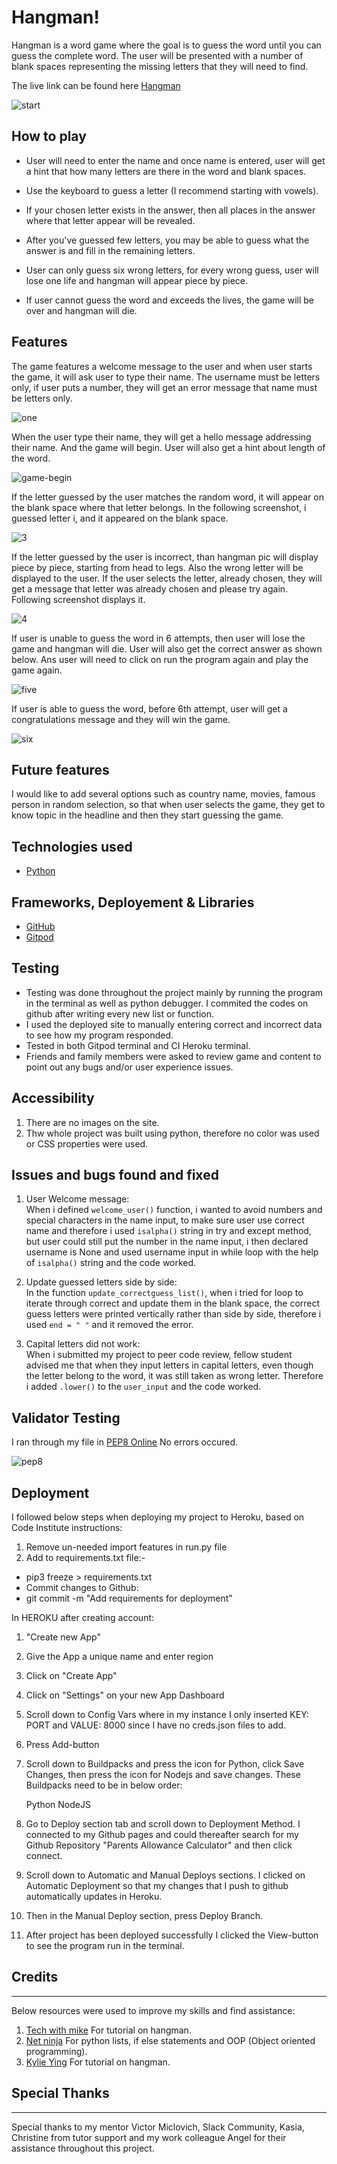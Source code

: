 # Hangman!
Hangman is a word game where the goal is to guess the word until you can guess the complete word. The user will be presented with a number of blank spaces representing the missing letters that they will need to find.

The live link can be found here [Hangman](https://hang-man22.herokuapp.com/)

![start](https://user-images.githubusercontent.com/93731898/155842329-d86935fa-7d1a-4a80-b7f2-229ec6935356.PNG)



## How to play
* User will need to enter the name and once name is entered, user will get a hint that how many letters are there in the word and blank spaces.

* Use the keyboard to guess a letter (I recommend starting with vowels).

* If your chosen letter exists in the answer, then all places in the answer where that letter appear will be revealed.

* After you've guessed few letters, you may be able to guess what the answer is and fill in the remaining letters.

* User can only guess six wrong letters, for every wrong guess, user will lose one life and hangman will appear piece by piece.

* If user cannot guess the word and exceeds the lives, the game will be over and hangman will die.

## Features
The game features a welcome message to the user and when user starts the game, it will ask user to type their name. The username must be letters only, if user puts a number, they will get an error message that name must be letters only.

![one](https://user-images.githubusercontent.com/93731898/155842602-1aeb20fb-e7bf-4ac9-8533-a72c1db4ba33.PNG)


When the user type their name, they will get a hello message addressing their name. And the game will begin. User will also get a hint about length of the word.

![game-begin](https://user-images.githubusercontent.com/93731898/155603982-4c37bfd8-9192-4e1e-8283-b78ec60db81f.PNG)

If the letter guessed by the user matches the random word, it will appear on the blank space where that letter belongs. In the following screenshot, i guessed letter i, and it appeared on the blank space.

![3](https://user-images.githubusercontent.com/93731898/155757179-c9e9cb4c-4978-4c0d-887b-2b6573db481e.PNG)


If the letter guessed by the user is incorrect, than hangman pic will display piece by piece, starting from head to legs. Also the wrong letter will be displayed to the user. If the user selects the letter, already chosen, they will get a message that letter was already chosen and please try again. Following screenshot displays it.

![4](https://user-images.githubusercontent.com/93731898/155757790-61b0f661-bf25-487c-9d16-af31c5ee6b5b.PNG)

If user is unable to guess the word in 6 attempts, then user will lose the game and hangman will die. User will also get the correct answer as shown below. Ans user will need to click on run the program again and play the game again.

![five](https://user-images.githubusercontent.com/93731898/155758231-241dcc5a-a3ff-4917-87b0-183307a692ad.PNG)

If user is able to guess the word, before 6th attempt, user will get a congratulations message and they will win the game.

![six](https://user-images.githubusercontent.com/93731898/155758591-4b8419ab-af5c-4c8d-a009-636e3f16590f.PNG)

## Future features
I would like to add several options such as country name, movies, famous person in random selection, so that when user selects the game, they get to know topic in the headline and then they start guessing the game.

## Technologies used
* [Python](https://www.python.org/)

## Frameworks, Deployement & Libraries
* [GitHub](https://github.com/)
* [Gitpod](https://www.gitpod.io/)

## Testing

* Testing was done throughout the project mainly by running the program in the terminal as well as python debugger. I commited the codes on github after writing every new list or function.
* I used the deployed site to manually entering correct and incorrect data to see how my program responded.
* Tested in both Gitpod terminal and CI Heroku terminal.
* Friends and family members were asked to review game and content to point out any bugs and/or user experience issues.

## Accessibility
1. There are no images on the site.
2. Thw whole project was built using python, therefore no color was used or CSS properties were used.

## Issues and bugs found and fixed
1. User Welcome message:  
When i defined `welcome_user()` function, i wanted to avoid numbers and special characters in the name input, to make sure user use correct name and therefore i used `isalpha()` string in try and except method, but user could still put the number in the name input, i then declared username is None and used username input in while loop with the help of `isalpha()` string and the code worked.

2. Update guessed letters side by side:  
In the function `update_correctguess_list()`, when i tried for loop to iterate through correct and update them in the blank space, the correct guess letters were printed vertically rather than side by side, therefore i used `end = " "` and it removed the error.

3. Capital letters did not work:  
When i submitted my project to peer code review, fellow student advised me that when they input letters in capital letters, even though the letter belong to the word, it was still taken as wrong letter. Therefore i added `.lower()` to the `user_input` and the code worked.


## Validator Testing
I ran through my file in [PEP8 Online](http://pep8online.com/) No errors occured.

![pep8](https://user-images.githubusercontent.com/93731898/155856666-65680a60-77bf-4fca-a900-7a2b26b85556.PNG)

## Deployment
I followed below steps when deploying my project to Heroku, based on Code Institute instructions:

1. Remove un-needed import features in run.py file
2. Add to requirements.txt file:-
* pip3 freeze > requirements.txt
* Commit changes to Github:
* git commit -m "Add requirements for deployment”

In HEROKU after creating account:

1. "Create new App"
2. Give the App a unique name and enter region
3. Click on "Create App"
4. Click on "Settings" on your new App Dashboard
5. Scroll down to Config Vars where in my instance I only inserted KEY: PORT and VALUE: 8000 since I have no creds.json files to add.
6. Press Add-button
7. Scroll down to Buildpacks and press the icon for Python, click Save Changes, then press the icon for Nodejs and save changes. These Buildpacks need to be in below order:

    Python
    NodeJS
8. Go to Deploy section tab and scroll down to Deployment Method. I connected to my Github pages and could thereafter search for my Github Repository "Parents Allowance Calculator" and then click connect.
9. Scroll down to Automatic and Manual Deploys sections. I clicked on Automatic Deployment so that my changes that I push to github automatically updates in Heroku.
10. Then in the Manual Deploy section, press Deploy Branch.
11. After project has been deployed successfully I clicked the View-button to see the program run in the terminal.

## Credits
_____________________________________

Below resources were used to improve my skills and find assistance:

1. [Tech with mike](https://www.youtube.com/channel/UCnvj-t_xNcB0ap82KoEm8mQ) For tutorial on hangman.
2. [Net ninja](https://www.youtube.com/channel/UCW5YeuERMmlnqo4oq8vwUpg) For python lists, if else statements and OOP (Object oriented programming).
3. [Kylie Ying](https://www.youtube.com/channel/UCKMjvg6fB6WS5WrPtbV4F5g) For tutorial on hangman.

## Special Thanks
_______________________
Special thanks to my mentor Victor Miclovich, Slack Community, Kasia, Christine from tutor support and my work colleague  Angel for their assistance throughout this project.
